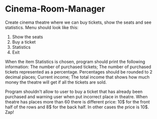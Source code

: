 # Cinema-Room-Manager
Create cinema theatre where we can buy tickets, show the seats and see statistics.
Menu should look like this:

1. Show the seats
2. Buy a ticket
3. Statistics
0. Exit

When the item Statistics is chosen, program should print the following information:
The number of purchased tickets;
The number of purchased tickets represented as a percentage. Percentages should be rounded to 2 decimal places;
Current income;
The total income that shows how much money the theatre will get if all the tickets are sold.

Program shouldn't allow to user to buy a ticket that has already been purchased and warning user when put incorrect place in theatre.
When theatre has places more than 60 there is different price: 10$ for the front half of the rows and 8$ for the back half. In other cases the price is 10$.
Zap!
